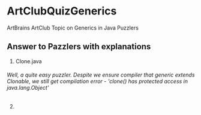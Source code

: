 # ArtClubQuizGenerics
ArtBrains ArtClub Topic on Generics in Java Puzzlers

## Answer to Pazzlers with explanations

1. Clone.java
###### Well, a quite easy puzzler. Despite we ensure compiler that generic <T> extends Clonable, we still get compilation error - *'clone() has protected access in java.lang.Object'*

2. 
